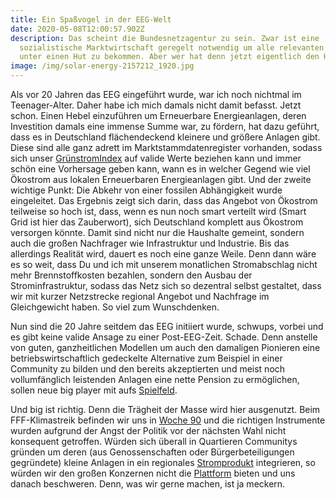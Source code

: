 ```yaml
---
title: Ein Spaßvogel in der EEG-Welt
date: 2020-05-08T12:00:57.902Z
description: Das scheint die Bundesnetzagentur zu sein. Zwar ist eine
  sozialistische Marktwirtschaft geregelt notwendig um alle relevanten Akteure
  unter einen Hut zu bekommen. Aber wer hat denn jetzt eigentlich den Hut auf?
image: /img/solar-energy-2157212_1920.jpg
---
```

Als vor 20 Jahren das EEG eingeführt wurde, war ich noch nichtmal im Teenager-Alter. Daher habe ich mich damals nicht damit befasst. Jetzt schon. Einen Hebel einzuführen um Erneuerbare Energieanlagen, deren Investition damals eine immense Summe war, zu fördern, hat dazu geführt, dass es in Deutschland flächendeckend kleinere und größere Anlagen gibt. Diese sind alle ganz adrett im Marktstammdatenregister vorhanden, sodass sich unser [GrünstromIndex](https://gruenstromindex.de/) auf valide Werte beziehen kann und immer schön eine Vorhersage geben kann, wann es in welcher Gegend wie viel Ökostrom aus lokalen Erneuerbaren Energieanlagen gibt. Und der zweite wichtige Punkt: Die Abkehr von einer fossilen Abhängigkeit wurde eingeleitet. Das Ergebnis zeigt sich darin, dass das Angebot von Ökostrom teilweise so hoch ist, dass, wenn es nun noch smart verteilt wird (Smart Grid ist hier das Zauberwort), sich Deutschland komplett aus Ökostrom versorgen könnte. Damit sind nicht nur die Haushalte gemeint, sondern auch die großen Nachfrager wie Infrastruktur und Industrie. Bis das allerdings Realität wird, dauert es noch eine ganze Weile. Denn dann wäre es so weit, dass Du und ich mit unserem monatlichen Stromabschlag nicht mehr Brennstoffkosten bezahlen, sondern den Ausbau der Strominfrastruktur, sodass das Netz sich so dezentral selbst gestaltet, dass wir mit kurzer Netzstrecke regional Angebot und Nachfrage im Gleichgewicht haben. So viel zum Wunschdenken. 

Nun sind die 20 Jahre seitdem das EEG initiiert wurde, schwups, vorbei und es gibt keine valide Ansage zu einer Post-EEG-Zeit. Schade. Denn anstelle von guten, ganzheitlichen Modellen um auch den damaligen Pionieren eine betriebswirtschaftlich gedeckelte Alternative zum Beispiel in einer Community zu bilden und den bereits akzeptierten und meist noch vollumfänglich leistenden Anlagen eine nette Pension zu ermöglichen, sollen neue big player mit aufs [Spielfeld](https://www.pv-magazine.de/2020/05/06/prosumermodell-mit-aggregatoren-wer-fuellt-diese-luecke/). 

Und big ist richtig. Denn die Trägheit der Masse wird hier ausgenutzt. Beim FFF-Klimastreik befinden wir uns in [Woche 90](https://www.instagram.com/p/B_7Ey-LpcrI/?utm_source=ig_web_copy_link) und die richtigen Instrumente wurden aufgrund der Angst der Politik vor der nächsten Wahl nicht konsequent getroffen. Würden sich überall in Quartieren Communitys gründen um deren (aus Genossenschaften oder Bürgerbeteiligungen gegründete) kleine Anlagen in ein regionales [Stromprodukt](https://www.corrently.de/community.html) integrieren, so würden wir den großen Konzernen nicht die [Plattform](https://electrek.co/2020/05/03/tesla-autobidder-new-product-electric-utility/) bieten und uns danach beschweren. Denn, was wir gerne machen, ist ja meckern.